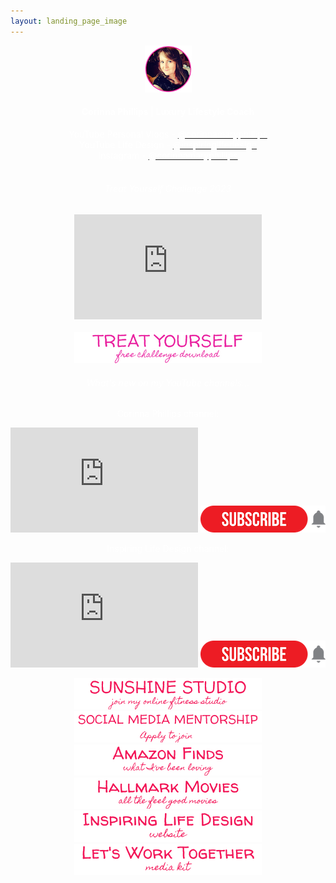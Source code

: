 ```yaml
---
layout: landing_page_image
---
```

<center>
<img src='/i/cory-small.png' alt='Profile image of Corinna'>
  <h4 class="title"><span style="color:white">Corinna Phillips | Luxury Lifestyle Coach</span></h4>
<h7><span style="color:white">YouTube Personal Vlogs - </span></h7>
<a href="https://www.youtube.com/@corinnamaryphillips/" target="_blank" rel="noopener"><span style="color:white">@corinnamaryphillips</span></a>
<br />
<h7><span style="color:white">YouTube Life Design - </span></h7>
<a href="https://www.youtube.com/@inspiringlifedesign/" target="_blank" rel="noopener"><span style="color:white">@inspiringlifedesign</span></a>
<br />
<h7><span style="color:white">Instagram - </span></h7>
<a href="https://www.instagram.com/corinnamaryphillips/" target="_blank" rel="noopener"><span style="color:white">@corinnamaryphillips</span></a>
<br />
<br />
</center>
<div class="separator-2"></div>

<center>
<!-- Treat Yourself Challenge START -->
  <h6 class="title"><span style="color:white">Treat Yourself Challenge 2023</span></h6>
<iframe width="300" height="168" src="https://www.youtube-nocookie.com/embed/ArscU57dUYw?rel=0" frameborder="0" allow="accelerometer; autoplay; encrypted-media; gyroscope; picture-in-picture" allowfullscreen></iframe>
<br /><br />
<a href="https://inspiring-life-design.ck.page/a191ed2bc2"><img src='/i/Buttons/instagram/cmp/treatyourself.png' alt='link to download the Treat Yourself Challenge chart' /></a>
<br />
<!-- Treat Yourself Challenge END -->

<div class="separator-2"></div>
  <h6 class="title"><span style="color:white">What's new on my YouTube channels...</span></h6>

<!-- Corinna Phillips YouTube START -->
<h7><span style="color:white">Corinna Phillips channel:</span></h7><br />
<iframe width="300" height="168" src="https://www.youtube-nocookie.com/embed/83AGsfL-Lu8?rel=0" frameborder="0" allow="accelerometer; autoplay; encrypted-media; gyroscope; picture-in-picture" allowfullscreen></iframe>
<a href="https://www.youtube.com/channel/UCZCRTrAyc43Xp6-zdR3aG0g?sub_confirmation=1"><img src='/i/Buttons/instagram/subscribe.png' alt='link to subscribe to Corinna on YouTube' /></a>
<br />
<!-- Corinna Phillips YouTube END -->

<!-- Inspiring Life Design YouTube START -->
<h7><span style="color:white">Inspiring Life Design channel:</span></h7><br />
<iframe width="300" height="168" src="https://www.youtube-nocookie.com/embed/h4rJ8Nmq-rg?rel=0" frameborder="0" allow="accelerometer; autoplay; encrypted-media; gyroscope; picture-in-picture" allowfullscreen></iframe>
<a href="https://www.youtube.com/@inspiringlifedesign?sub_confirmation=1"><img src='/i/Buttons/instagram/subscribe.png' alt='link to subscribe to Inspiring Life Design on YouTube' /></a>
<br />
<!-- Inspiring Life Design YouTube END -->

<div class="separator-2"></div>

<a href="/sunshinestudio"><img src='/i/Buttons/instagram/current/sunshinestudio.png' alt='link to Sunshine Studio information request page' /></a>
<br />
<a href="/sunshinestudio/mentorship"><img src='/i/Buttons/instagram/current/mentorship.png' alt='link to Sunshine Studio mentoring information request page' /></a>
<br />
<a href="https://www.amazon.co.uk/shop/inspiringlifedesign?listId=3U0NM08QFZXW7&ref=idea_share_inf" target="_blank" rel="noopener"><img src='/i/Buttons/instagram/current/amazon.png' alt='link to my Amazon Storefront Instagram list' /></a>
<br />
<a href="https://www.amazon.co.uk/gp/video/offers/?benefitId=hallmarkuk&tag=corinnaphilli-21" target="_blank" rel="noopener"><img src='/i/Buttons/instagram/current/hallmark.png' alt='link to get the Hallmark Channel via Amazon Prime in UK' /></a>
<br />
<a href="/" target="_blank" rel="noopener"><img src='/i/Buttons/instagram/current/ild.png' alt='link to Inspiring Life Design website' /></a>
<br />
<a href="/printables/ILD_Media_Kit.pdf" target="_blank" rel="noopener"><img src='/i/Buttons/instagram/current/mediakit.png' alt='link to Inspiring Life Design Media Kit' /></a>
<br />

</center>
